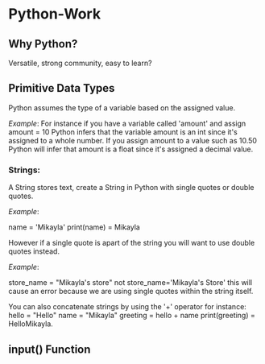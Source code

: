 # Python-Work

## Why Python? 
Versatile, strong community, easy to learn?

## Primitive Data Types
Python assumes the type of a variable based on the assigned value.

*Example*:
For instance if you have a variable called 'amount' and assign amount = 10 Python infers that the variable amount is an int since it's assigned to a whole number. If you assign amount to a value such as 10.50 Python will infer that amount is a float since it's assigned a decimal value.

### Strings: 
A String stores text, create a String in Python with single quotes or double quotes.

*Example*:

name = 'Mikayla'
print(name) = Mikayla

However if a single quote is apart of the string you will want to use double quotes instead.

*Example*:

store_name = "Mikayla's store" not store_name='Mikayla's Store' this will cause an error because we are using single quotes within the string itself.

You can also concatenate strings by using the '+' operator for instance:
hello = "Hello"
name = "Mikayla"
greeting = hello + name 
print(greeting) = HelloMikayla.

## input() Function